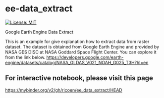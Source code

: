 # ee-data_extract
[![License: MIT](https://img.shields.io/badge/License-MIT-yellow.svg)](https://opensource.org/licenses/MIT)

Google Earth Engine Data Extract

This is an example for give explanation how to extract data from raster dataset.
The dataset is obtained from Google Earth Engine and provided by NASA GES DISC at NASA Goddard Space Flight Center. You can explore it from the link below.
https://developers.google.com/earth-engine/datasets/catalog/NASA_GLDAS_V021_NOAH_G025_T3H?hl=en

## For interactive notebook, please visit this page
https://mybinder.org/v2/gh/ricoen/ee_data_extract/HEAD
